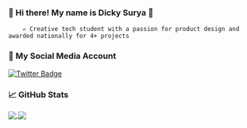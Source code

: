 ### 👊 Hi there! My name is Dicky Surya 👋
        ✍ Creative tech student with a passion for product design and awarded nationally for 4+ projects
### 🚀 My Social Media Account

<!-- [![Website Badge](https://img.shields.io/badge/Website-3b5998?style=flat-square&logo=google-chrome&logoColor=white)](https://hellosurya.me) -->
[![Twitter Badge](https://img.shields.io/badge/-Twitter-00acee?style=flat-square&logo=Twitter&logoColor=white)](https://twitter.com/hearingcountry)


### 📈 GitHub Stats

<a href="https://github.com/hearingcountry/hearingcountry">
  <img align="center" src="https://github-readme-stats.vercel.app/api?username=hearingcountry&show_icons=true&theme=radical" />
</a>
<a href="https://github.com/hearingcountry/hearingcountry">
  <img align="center" src="https://github-readme-stats.vercel.app/api/top-langs/?username=hearingcountry&layout=compact&theme=radical" />
</a>



<!-- [![Header](https://raw.githubusercontent.com/MartinHeinz/<OWNER>/<OWNER>/readme_header.png "Header")](https://some-url.dev/) -->

<!-- 
**hearingcountry/hearingcountry** is a ✨ _special_ ✨ repository because its `README.md` (this file) appears on your GitHub profile.

Here are some ideas to get you started:

- 🔭 I’m currently working on ...
- 🌱 I’m currently learning ...
- 👯 I’m looking to collaborate on ...
- 🤔 I’m looking for help with ...
- 💬 Ask me about ...
- 📫 How to reach me: ...
- 😄 Pronouns: ...
- ⚡ Fun fact: ...

 -->
